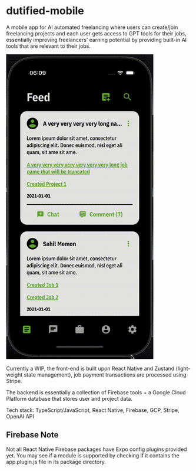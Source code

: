 # dutified-mobile

A mobile app for AI automated freelancing where users can create/join
freelancing projects and each user gets access to GPT tools for their jobs,
essentially improving freelancers’ earning potential by providing built-in AI
tools that are relevant to their jobs.

![Dutified Demo](assets/images/dutified-demo.gif)

Currently a WIP, the front-end is built upon React Native and Zustand (light-
weight state management), job payment transactions are processed using
Stripe.

The backend is essentially a collection of Firebase tools + a Google Cloud
Platform database that stores user and project data.

Tech stack: TypeScript/JavaScript, React Native, Firebase, GCP, Stripe,
OpenAI API

## Firebase Note

Not all React Native Firebase packages have Expo config plugins provided yet. You may see if a module is supported by checking if it contains the app.plugin.js file in its package directory.
